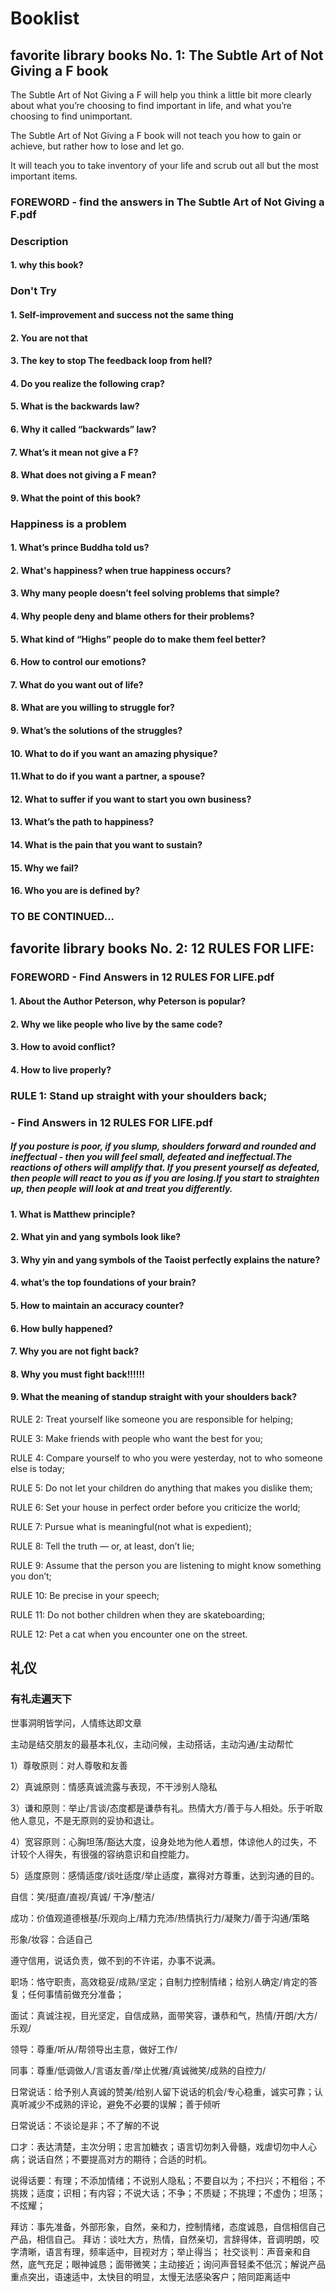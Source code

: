 # Booklist

## favorite library books No. 1: The Subtle Art of Not Giving a F book
The Subtle Art of Not Giving a F will help you think a little bit more clearly about what you’re choosing to find important in life, and what you’re choosing to find unimportant.

The Subtle Art of Not Giving a F book will not teach you how to gain or achieve, but rather how to lose and let go.

It will teach you to take inventory of your life and scrub out all but the most important items.
### FOREWORD - find the answers in The Subtle Art of Not Giving a F.pdf

### Description
#### 1. why this book?

### Don't Try
#### 1. Self-improvement and success not the same thing
#### 2. You are not that 
#### 3. The key to stop The feedback loop from hell?
#### 4. Do you realize the following crap?
#### 5. What is the backwards law?
#### 6. Why it called “backwards” law?
#### 7. What’s it mean not give a F?
#### 8. What does not giving a F mean?
#### 9. What the point of this book?
### Happiness is a problem
#### 1. What’s prince Buddha told us?
#### 2. What's happiness? when true happiness occurs?
#### 3. Why many people doesn’t feel solving problems that simple?
#### 4. Why people deny and blame others for their problems? 
#### 5. What kind of “Highs” people do to make them feel better? 
#### 6. How to control our emotions?
#### 7. What do you want out of life? 
#### 8. What are you willing to struggle for?
#### 9. What’s the solutions of the struggles?
#### 10. What to do if you want an amazing physique?
#### 11.What to do if you want a partner, a spouse? 
#### 12. What to suffer if you want to start you own business? 
#### 13. What’s the path to happiness?
#### 14. What is the pain that you want to sustain?
#### 15. Why we fail?
#### 16. Who you are is defined by?

### TO BE CONTINUED...

## favorite library books No. 2: 12 RULES FOR LIFE:

### FOREWORD - Find Answers in 12 RULES FOR LIFE.pdf
#### 1. About the Author Peterson, why Peterson is popular?
#### 2. Why we like people who live by the same code?
#### 3. How to avoid conflict?
#### 4. How to live properly?

### RULE 1: Stand up straight with your shoulders back;
### - Find Answers in 12 RULES FOR LIFE.pdf
##### If you posture is poor, if you slump, shoulders forward and rounded and ineffectual - then you will feel small, defeated and ineffectual.The reactions of others will amplify that. If you present yourself as defeated, then people will react to you as if you are losing.If you start to straighten up, then people will look at and treat you differently.
#### 1. What is Matthew principle?
#### 2. What yin and yang symbols look like?
#### 3. Why yin and yang symbols of the Taoist perfectly explains the nature? 
#### 4. what’s the top foundations of your brain?
#### 5. How to maintain an accuracy counter?
#### 6. How bully happened?
#### 7. Why you are not fight back?
#### 8. Why you must fight back!!!!!!
#### 9. What the meaning of standup straight with your shoulders back?
RULE 2: Treat yourself like someone you are responsible for helping;

RULE 3: Make friends with people who want the best for you;

RULE 4: Compare yourself to who you were yesterday, not to who someone else is today;

RULE 5: Do not let your children do anything that makes you dislike them;

RULE 6: Set your house in perfect order before you criticize the world;

RULE 7: Pursue what is meaningful(not what is expedient);

RULE 8: Tell the truth — or, at least, don’t lie;

RULE 9: Assume that the person you are listening to might know something you don’t;

RULE 10: Be precise in your speech;

RULE 11: Do not bother children when they are skateboarding;

RULE 12: Pet a cat when you encounter one on the street.

## 礼仪
### 有礼走遍天下
世事洞明皆学问，人情练达即文章

主动是结交朋友的最基本礼仪，主动问候，主动搭话，主动沟通/主动帮忙

1）尊敬原则：对人尊敬和友善

2）真诚原则：情感真诚流露与表现，不干涉别人隐私

3）谦和原则：举止/言谈/态度都是谦恭有礼。热情大方/善于与人相处。乐于听取他人意见，不是无原则的妥协和退让。

4）宽容原则：心胸坦荡/豁达大度，设身处地为他人着想，体谅他人的过失，不计较个人得失，有很强的容纳意识和自控能力。

5）适度原则：感情适度/谈吐适度/举止适度，赢得对方尊重，达到沟通的目的。

自信：笑/挺直/直视/真诚/ 干净/整洁/

成功：价值观道德根基/乐观向上/精力充沛/热情执行力/凝聚力/善于沟通/策略

形象/妆容：合适自己

遵守信用，说话负责，做不到的不许诺，办事不说满。

职场：恪守职责，高效稳妥/成熟/坚定；自制力控制情绪；给别人确定/肯定的答复；任何事情前做充分准备；

面试：真诚注视，目光坚定，自信成熟，面带笑容，谦恭和气，热情/开朗/大方/乐观/

领导：尊重/听从/帮领导出主意，做好工作/

同事：尊重/低调做人/言语友善/举止优雅/真诚微笑/成熟的自控力/

日常说话：给予别人真诚的赞美/给别人留下说话的机会/专心稳重，诚实可靠；认真听减少不成熟的评论，避免不必要的误解；善于倾听

日常说话：不谈论是非；不了解的不说

口才：表达清楚，主次分明；忠言加糖衣；语言切勿刺入骨髓，戏虐切勿中人心病；说话自然；不要提高对方的期待；合适的时机。

说得话要：有理；不添加情绪；不说别人隐私；不要自以为；不扫兴；不粗俗；不挑拨；适度；识相；有内容；不说大话；不争；不质疑；不挑理；不虚伪；坦荡；不炫耀；

拜访：事先准备，外部形象，自然，亲和力，控制情绪，态度诚恳，自信相信自己产品，相信自己。
拜访：谈吐大方，热情，自然亲切，言辞得体，音调明朗，咬字清晰，语言有理，频率适中，目视对方；举止得当；
社交谈判：声音亲和自然，底气充足；眼神诚恳；面带微笑；主动接近；询问声音轻柔不低沉；解说产品重点突出，语速适中，太快目的明显，太慢无法感染客户；陪同距离适中






























